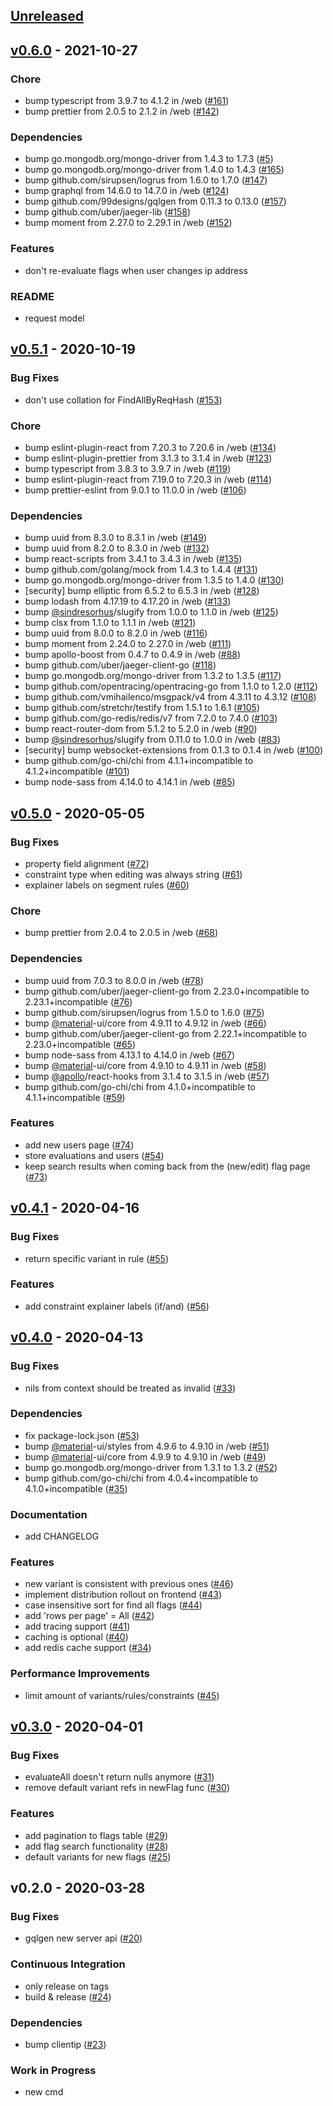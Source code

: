 <a name="unreleased"></a>
## [Unreleased]


<a name="v0.6.0"></a>
## [v0.6.0] - 2021-10-27
### Chore
- bump typescript from 3.9.7 to 4.1.2 in /web ([#161](https://github.com/uw-labs/flaggio/issues/161))
- bump prettier from 2.0.5 to 2.1.2 in /web ([#142](https://github.com/uw-labs/flaggio/issues/142))

### Dependencies
- bump go.mongodb.org/mongo-driver from 1.4.3 to 1.7.3 ([#5](https://github.com/uw-labs/flaggio/issues/5))
- bump go.mongodb.org/mongo-driver from 1.4.0 to 1.4.3 ([#165](https://github.com/uw-labs/flaggio/issues/165))
- bump github.com/sirupsen/logrus from 1.6.0 to 1.7.0 ([#147](https://github.com/uw-labs/flaggio/issues/147))
- bump graphql from 14.6.0 to 14.7.0 in /web ([#124](https://github.com/uw-labs/flaggio/issues/124))
- bump github.com/99designs/gqlgen from 0.11.3 to 0.13.0 ([#157](https://github.com/uw-labs/flaggio/issues/157))
- bump github.com/uber/jaeger-lib ([#158](https://github.com/uw-labs/flaggio/issues/158))
- bump moment from 2.27.0 to 2.29.1 in /web ([#152](https://github.com/uw-labs/flaggio/issues/152))

### Features
- don't re-evaluate flags when user changes ip address

### README
- request model


<a name="v0.5.1"></a>
## [v0.5.1] - 2020-10-19
### Bug Fixes
- don't use collation for FindAllByReqHash ([#153](https://github.com/uw-labs/flaggio/issues/153))

### Chore
- bump eslint-plugin-react from 7.20.3 to 7.20.6 in /web ([#134](https://github.com/uw-labs/flaggio/issues/134))
- bump eslint-plugin-prettier from 3.1.3 to 3.1.4 in /web ([#123](https://github.com/uw-labs/flaggio/issues/123))
- bump typescript from 3.8.3 to 3.9.7 in /web ([#119](https://github.com/uw-labs/flaggio/issues/119))
- bump eslint-plugin-react from 7.19.0 to 7.20.3 in /web ([#114](https://github.com/uw-labs/flaggio/issues/114))
- bump prettier-eslint from 9.0.1 to 11.0.0 in /web ([#106](https://github.com/uw-labs/flaggio/issues/106))

### Dependencies
- bump uuid from 8.3.0 to 8.3.1 in /web ([#149](https://github.com/uw-labs/flaggio/issues/149))
- bump uuid from 8.2.0 to 8.3.0 in /web ([#132](https://github.com/uw-labs/flaggio/issues/132))
- bump react-scripts from 3.4.1 to 3.4.3 in /web ([#135](https://github.com/uw-labs/flaggio/issues/135))
- bump github.com/golang/mock from 1.4.3 to 1.4.4 ([#131](https://github.com/uw-labs/flaggio/issues/131))
- bump go.mongodb.org/mongo-driver from 1.3.5 to 1.4.0 ([#130](https://github.com/uw-labs/flaggio/issues/130))
- [security] bump elliptic from 6.5.2 to 6.5.3 in /web ([#128](https://github.com/uw-labs/flaggio/issues/128))
- bump lodash from 4.17.19 to 4.17.20 in /web ([#133](https://github.com/uw-labs/flaggio/issues/133))
- bump [@sindresorhus](https://github.com/sindresorhus)/slugify from 1.0.0 to 1.1.0 in /web ([#125](https://github.com/uw-labs/flaggio/issues/125))
- bump clsx from 1.1.0 to 1.1.1 in /web ([#121](https://github.com/uw-labs/flaggio/issues/121))
- bump uuid from 8.0.0 to 8.2.0 in /web ([#116](https://github.com/uw-labs/flaggio/issues/116))
- bump moment from 2.24.0 to 2.27.0 in /web ([#111](https://github.com/uw-labs/flaggio/issues/111))
- bump apollo-boost from 0.4.7 to 0.4.9 in /web ([#88](https://github.com/uw-labs/flaggio/issues/88))
- bump github.com/uber/jaeger-client-go ([#118](https://github.com/uw-labs/flaggio/issues/118))
- bump go.mongodb.org/mongo-driver from 1.3.2 to 1.3.5 ([#117](https://github.com/uw-labs/flaggio/issues/117))
- bump github.com/opentracing/opentracing-go from 1.1.0 to 1.2.0 ([#112](https://github.com/uw-labs/flaggio/issues/112))
- bump github.com/vmihailenco/msgpack/v4 from 4.3.11 to 4.3.12 ([#108](https://github.com/uw-labs/flaggio/issues/108))
- bump github.com/stretchr/testify from 1.5.1 to 1.6.1 ([#105](https://github.com/uw-labs/flaggio/issues/105))
- bump github.com/go-redis/redis/v7 from 7.2.0 to 7.4.0 ([#103](https://github.com/uw-labs/flaggio/issues/103))
- bump react-router-dom from 5.1.2 to 5.2.0 in /web ([#90](https://github.com/uw-labs/flaggio/issues/90))
- bump [@sindresorhus](https://github.com/sindresorhus)/slugify from 0.11.0 to 1.0.0 in /web ([#83](https://github.com/uw-labs/flaggio/issues/83))
- [security] bump websocket-extensions from 0.1.3 to 0.1.4 in /web ([#100](https://github.com/uw-labs/flaggio/issues/100))
- bump github.com/go-chi/chi from 4.1.1+incompatible to 4.1.2+incompatible ([#101](https://github.com/uw-labs/flaggio/issues/101))
- bump node-sass from 4.14.0 to 4.14.1 in /web ([#85](https://github.com/uw-labs/flaggio/issues/85))


<a name="v0.5.0"></a>
## [v0.5.0] - 2020-05-05
### Bug Fixes
- property field alignment ([#72](https://github.com/uw-labs/flaggio/issues/72))
- constraint type when editing was always string ([#61](https://github.com/uw-labs/flaggio/issues/61))
- explainer labels on segment rules ([#60](https://github.com/uw-labs/flaggio/issues/60))

### Chore
- bump prettier from 2.0.4 to 2.0.5 in /web ([#68](https://github.com/uw-labs/flaggio/issues/68))

### Dependencies
- bump uuid from 7.0.3 to 8.0.0 in /web ([#78](https://github.com/uw-labs/flaggio/issues/78))
- bump github.com/uber/jaeger-client-go from 2.23.0+incompatible to 2.23.1+incompatible ([#76](https://github.com/uw-labs/flaggio/issues/76))
- bump github.com/sirupsen/logrus from 1.5.0 to 1.6.0 ([#75](https://github.com/uw-labs/flaggio/issues/75))
- bump [@material](https://github.com/material)-ui/core from 4.9.11 to 4.9.12 in /web ([#66](https://github.com/uw-labs/flaggio/issues/66))
- bump github.com/uber/jaeger-client-go from 2.22.1+incompatible to 2.23.0+incompatible ([#65](https://github.com/uw-labs/flaggio/issues/65))
- bump node-sass from 4.13.1 to 4.14.0 in /web ([#67](https://github.com/uw-labs/flaggio/issues/67))
- bump [@material](https://github.com/material)-ui/core from 4.9.10 to 4.9.11 in /web ([#58](https://github.com/uw-labs/flaggio/issues/58))
- bump [@apollo](https://github.com/apollo)/react-hooks from 3.1.4 to 3.1.5 in /web ([#57](https://github.com/uw-labs/flaggio/issues/57))
- bump github.com/go-chi/chi from 4.1.0+incompatible to 4.1.1+incompatible ([#59](https://github.com/uw-labs/flaggio/issues/59))

### Features
- add new users page ([#74](https://github.com/uw-labs/flaggio/issues/74))
- store evaluations and users ([#54](https://github.com/uw-labs/flaggio/issues/54))
- keep search results when coming back from the (new/edit) flag page ([#73](https://github.com/uw-labs/flaggio/issues/73))


<a name="v0.4.1"></a>
## [v0.4.1] - 2020-04-16
### Bug Fixes
- return specific variant in rule ([#55](https://github.com/uw-labs/flaggio/issues/55))

### Features
- add constraint explainer labels (if/and) ([#56](https://github.com/uw-labs/flaggio/issues/56))


<a name="v0.4.0"></a>
## [v0.4.0] - 2020-04-13
### Bug Fixes
- nils from context should be treated as invalid ([#33](https://github.com/uw-labs/flaggio/issues/33))

### Dependencies
- fix package-lock.json ([#53](https://github.com/uw-labs/flaggio/issues/53))
- bump [@material](https://github.com/material)-ui/styles from 4.9.6 to 4.9.10 in /web ([#51](https://github.com/uw-labs/flaggio/issues/51))
- bump [@material](https://github.com/material)-ui/core from 4.9.9 to 4.9.10 in /web ([#49](https://github.com/uw-labs/flaggio/issues/49))
- bump go.mongodb.org/mongo-driver from 1.3.1 to 1.3.2 ([#52](https://github.com/uw-labs/flaggio/issues/52))
- bump github.com/go-chi/chi from 4.0.4+incompatible to 4.1.0+incompatible ([#35](https://github.com/uw-labs/flaggio/issues/35))

### Documentation
- add CHANGELOG

### Features
- new variant is consistent with previous ones ([#46](https://github.com/uw-labs/flaggio/issues/46))
- implement distribution rollout on frontend ([#43](https://github.com/uw-labs/flaggio/issues/43))
- case insensitive sort for find all flags ([#44](https://github.com/uw-labs/flaggio/issues/44))
- add 'rows per page' = All ([#42](https://github.com/uw-labs/flaggio/issues/42))
- add tracing support ([#41](https://github.com/uw-labs/flaggio/issues/41))
- caching is optional ([#40](https://github.com/uw-labs/flaggio/issues/40))
- add redis cache support ([#34](https://github.com/uw-labs/flaggio/issues/34))

### Performance Improvements
- limit amount of variants/rules/constraints ([#45](https://github.com/uw-labs/flaggio/issues/45))


<a name="v0.3.0"></a>
## [v0.3.0] - 2020-04-01
### Bug Fixes
- evaluateAll doesn't return nulls anymore ([#31](https://github.com/uw-labs/flaggio/issues/31))
- remove default variant refs in newFlag func ([#30](https://github.com/uw-labs/flaggio/issues/30))

### Features
- add pagination to flags table ([#29](https://github.com/uw-labs/flaggio/issues/29))
- add flag search functionality ([#28](https://github.com/uw-labs/flaggio/issues/28))
- default variants for new flags ([#25](https://github.com/uw-labs/flaggio/issues/25))


<a name="v0.2.0"></a>
## v0.2.0 - 2020-03-28
### Bug Fixes
- gqlgen new server api ([#20](https://github.com/uw-labs/flaggio/issues/20))

### Continuous Integration
- only release on tags
- build & release ([#24](https://github.com/uw-labs/flaggio/issues/24))

### Dependencies
- bump clientip ([#23](https://github.com/uw-labs/flaggio/issues/23))

### Work in Progress
- new cmd


[Unreleased]: https://github.com/uw-labs/flaggio/compare/v0.6.0...HEAD
[v0.6.0]: https://github.com/uw-labs/flaggio/compare/v0.5.1...v0.6.0
[v0.5.1]: https://github.com/uw-labs/flaggio/compare/v0.5.0...v0.5.1
[v0.5.0]: https://github.com/uw-labs/flaggio/compare/v0.4.1...v0.5.0
[v0.4.1]: https://github.com/uw-labs/flaggio/compare/v0.4.0...v0.4.1
[v0.4.0]: https://github.com/uw-labs/flaggio/compare/v0.3.0...v0.4.0
[v0.3.0]: https://github.com/uw-labs/flaggio/compare/v0.2.0...v0.3.0
